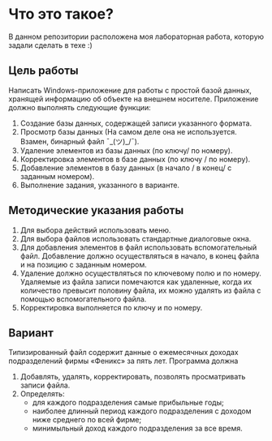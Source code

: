 # Что это такое?
В данном репозитории расположена моя лабораторная работа, которую задали сделать в техе :)

## Цель работы
Написать Windows-приложение для работы с простой базой данных, хранящей информацию об объекте на внешнем носителе.  Приложение должно выполнять следующие функции:
1.	Создание базы данных, содержащей записи указанного формата.
2.	Просмотр  базы данных (На самом деле она не используется. Взамен, бинарный файл ¯\_(ツ)_/¯).
3.	Удаление элементов из базы данных (по ключу/ по номеру).
4.	Корректировка элементов в базе данных (по ключу / по номеру).
5.	Добавление элементов в базу данных (в начало / в конец/ с заданным номером).
6.	Выполнение задания, указанного в варианте.

## Методические указания работы
1.	Для выбора действий использовать меню.
2.	Для выбора файлов использовать стандартные диалоговые окна.
3.	Для добавления элементов в файл использовать вспомогательный файл. Добавление должно осуществляться в начало, в конец файла и на позицию с заданным номером.
4.	Удаление должно осуществляться по ключевому полю и по номеру. Удаляемые из файла записи помечаются как удаленные, когда их количество превысит половину файла, их можно удалять из файла с помощью вспомогательного файла. 
5.	Корректировка выполняется по ключу и по номеру.

## Вариант
Типизированный файл содержит данные о ежемесячных доходах подразделений фирмы «Феникс» за  пять лет. Программа должна
1.	Добавлять, удалять, корректировать, позволять просматривать записи файла. 
2. Определять:
	- для каждого подразделения самые прибыльные годы;
	- наиболее длинный период каждого подразделения с доходом ниже среднего по всей фирме;
	- минимыльный доход каждого подразделения за все время.

